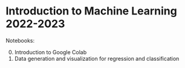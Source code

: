 # Introduction to Machine Learning 2022-2023 
Notebooks: 

0. Introduction to Google Colab
1. Data generation and visualization for regression and classification
